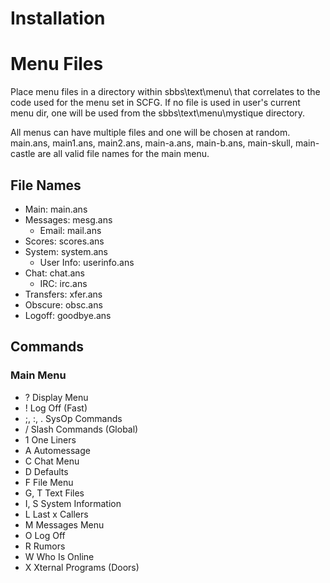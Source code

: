 # Installation

# Menu Files
Place menu files in a directory within sbbs\text\menu\ that correlates to the code used for the menu set in SCFG. If no file is used in user's current menu dir, one will be used from the sbbs\text\menu\mystique directory.

All menus can have multiple files and one will be chosen at random. main.ans, main1.ans, main2.ans, main-a.ans, main-b.ans, main-skull, main-castle are all valid file names for the main menu.

## File Names

* Main: main.ans
* Messages: mesg.ans
  * Email: mail.ans
* Scores: scores.ans
* System: system.ans
  * User Info: userinfo.ans
* Chat: chat.ans
  * IRC: irc.ans
* Transfers: xfer.ans
* Obscure: obsc.ans
* Logoff: goodbye.ans

## Commands
### Main Menu
* ? Display Menu 
* ! Log Off (Fast)
* ;, :, . SysOp Commands
* / Slash Commands (Global)
* 1 One Liners
* A Automessage
* C Chat Menu
* D Defaults
* F File Menu
* G, T Text Files
* I, S System Information
* L Last x Callers
* M Messages Menu
* O Log Off
* R Rumors
* W Who Is Online
* X Xternal Programs (Doors)

